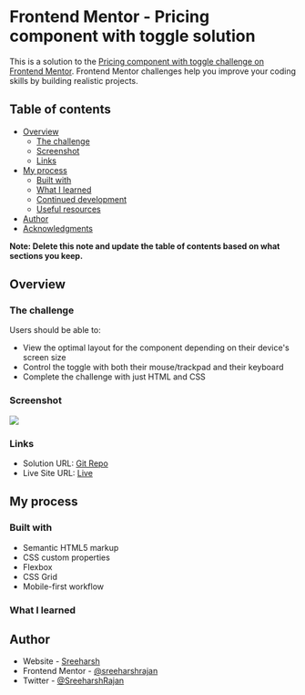 # Frontend Mentor - Pricing component with toggle solution

This is a solution to the [Pricing component with toggle challenge on Frontend Mentor](https://www.frontendmentor.io/challenges/pricing-component-with-toggle-8vPwRMIC). Frontend Mentor challenges help you improve your coding skills by building realistic projects.

## Table of contents

- [Overview](#overview)
  - [The challenge](#the-challenge)
  - [Screenshot](#screenshot)
  - [Links](#links)
- [My process](#my-process)
  - [Built with](#built-with)
  - [What I learned](#what-i-learned)
  - [Continued development](#continued-development)
  - [Useful resources](#useful-resources)
- [Author](#author)
- [Acknowledgments](#acknowledgments)

**Note: Delete this note and update the table of contents based on what sections you keep.**

## Overview

### The challenge

Users should be able to:

- View the optimal layout for the component depending on their device's screen size
- Control the toggle with both their mouse/trackpad and their keyboard
-  Complete the challenge with just HTML and CSS

### Screenshot

![](./screenshot.jpg)


### Links

- Solution URL: [Git Repo](https://github.com/sreeharshrajan/Frontend-Mentor-Challenges/tree/main/pricing-component-with-)
- Live Site URL: [Live](https://pricing-component-sreeh.netlify.app/)

## My process

### Built with

- Semantic HTML5 markup
- CSS custom properties
- Flexbox
- CSS Grid
- Mobile-first workflow


### What I learned



## Author

- Website - [Sreeharsh](https://sreeharshrajan.github.io)
- Frontend Mentor - [@sreeharshrajan](https://www.frontendmentor.io/profile/sreeharshrajan)
- Twitter - [@SreeharshRajan](https://www.twitter.com/SreeharshRajan)
